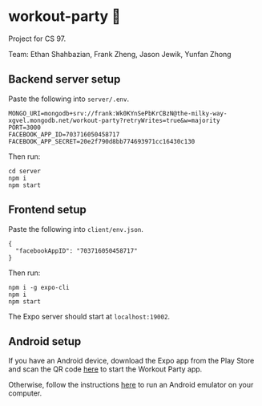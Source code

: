 # workout-party 🥳

Project for CS 97.

Team: Ethan Shahbazian, Frank Zheng, Jason Jewik, Yunfan Zhong

## Backend server setup
Paste the following into `server/.env`.
```
MONGO_URI=mongodb+srv://frank:Wk0KYnSePbKrCBzN@the-milky-way-xgvel.mongodb.net/workout-party?retryWrites=true&w=majority
PORT=3000
FACEBOOK_APP_ID=703716050458717
FACEBOOK_APP_SECRET=20e2f790d8bb774693971cc16430c130
```
Then run:
```
cd server
npm i
npm start
```

## Frontend setup
Paste the following into `client/env.json`.

```
{
  "facebookAppID": "703716050458717"
}
```

Then run:

```
npm i -g expo-cli
npm i
npm start
```

The Expo server should start at `localhost:19002`.

## Android setup
If you have an Android device, download the Expo app from the Play Store and scan the QR code [here](https://expo.io/@franktzheng/workout-party) to start the Workout Party app.

Otherwise, follow the instructions [here](https://docs.expo.io/workflow/android-studio-emulator/) to run an Android emulator on your computer.
